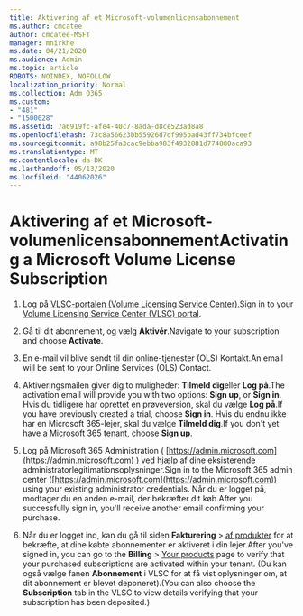 ```yaml
---
title: Aktivering af et Microsoft-volumenlicensabonnement
ms.author: cmcatee
author: cmcatee-MSFT
manager: mnirkhe
ms.date: 04/21/2020
ms.audience: Admin
ms.topic: article
ROBOTS: NOINDEX, NOFOLLOW
localization_priority: Normal
ms.collection: Adm_O365
ms.custom:
- "481"
- "1500028"
ms.assetid: 7a6919fc-afe4-40c7-8ada-d8ce523ad8a8
ms.openlocfilehash: 73c8a56623bb55926d7df995bad43ff734bfceef
ms.sourcegitcommit: a98b25fa3cac9ebba983f4932881d774880aca93
ms.translationtype: MT
ms.contentlocale: da-DK
ms.lasthandoff: 05/13/2020
ms.locfileid: "44062026"
---
```

# <a name="activating-a-microsoft-volume-license-subscription"></a><span data-ttu-id="c9a48-102">Aktivering af et Microsoft-volumenlicensabonnement</span><span class="sxs-lookup"><span data-stu-id="c9a48-102">Activating a Microsoft Volume License Subscription</span></span>

1. <span data-ttu-id="c9a48-103">Log på [VLSC-portalen (Volume Licensing Service Center).](https://go.microsoft.com/fwlink/p/?LinkId=329762)</span><span class="sxs-lookup"><span data-stu-id="c9a48-103">Sign in to your [Volume Licensing Service Center (VLSC) portal](https://go.microsoft.com/fwlink/p/?LinkId=329762).</span></span>

2. <span data-ttu-id="c9a48-104">Gå til dit abonnement, og vælg **Aktivér**.</span><span class="sxs-lookup"><span data-stu-id="c9a48-104">Navigate to your subscription and choose **Activate**.</span></span>

3. <span data-ttu-id="c9a48-105">En e-mail vil blive sendt til din online-tjenester (OLS) Kontakt.</span><span class="sxs-lookup"><span data-stu-id="c9a48-105">An email will be sent to your Online Services (OLS) Contact.</span></span>

4. <span data-ttu-id="c9a48-106">Aktiveringsmailen giver dig to muligheder: **Tilmeld dig**eller **Log på**.</span><span class="sxs-lookup"><span data-stu-id="c9a48-106">The activation email will provide you with two options: **Sign up**, or **Sign in**.</span></span> <span data-ttu-id="c9a48-107">Hvis du tidligere har oprettet en prøveversion, skal du vælge **Log på**.</span><span class="sxs-lookup"><span data-stu-id="c9a48-107">If you have previously created a trial, choose **Sign in**.</span></span> <span data-ttu-id="c9a48-108">Hvis du endnu ikke har en Microsoft 365-lejer, skal du vælge **Tilmeld dig**.</span><span class="sxs-lookup"><span data-stu-id="c9a48-108">If you don't yet have a Microsoft 365 tenant, choose **Sign up**.</span></span>

5. <span data-ttu-id="c9a48-109">Log på Microsoft 365 Administration ( [https://admin.microsoft.com](https://admin.microsoft.com) ) ved hjælp af dine eksisterende administratorlegitimationsoplysninger.</span><span class="sxs-lookup"><span data-stu-id="c9a48-109">Sign in to the Microsoft 365 admin center ([https://admin.microsoft.com](https://admin.microsoft.com)) using your existing administrator credentials.</span></span> <span data-ttu-id="c9a48-110">Når du er logget på, modtager du en anden e-mail, der bekræfter dit køb.</span><span class="sxs-lookup"><span data-stu-id="c9a48-110">After you successfully sign in, you'll receive another email confirming your purchase.</span></span>

6. <span data-ttu-id="c9a48-111">Når du er logget ind, kan du gå til siden **Fakturering** \> [af produkter](https://go.microsoft.com/fwlink/p/?linkid=842054) for at bekræfte, at dine købte abonnementer er aktiveret i din lejer.</span><span class="sxs-lookup"><span data-stu-id="c9a48-111">After you've signed in, you can go to the **Billing** \> [Your products](https://go.microsoft.com/fwlink/p/?linkid=842054) page to verify that your purchased subscriptions are activated within your tenant.</span></span> <span data-ttu-id="c9a48-112">(Du kan også vælge fanen **Abonnement** i VLSC for at få vist oplysninger om, at dit abonnement er blevet deponeret).</span><span class="sxs-lookup"><span data-stu-id="c9a48-112">(You can also choose the **Subscription** tab in the VLSC to view details verifying that your subscription has been deposited.)</span></span>
